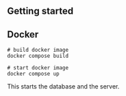 ## Getting started

## Docker

```
# build docker image
docker compose build

# start docker image
docker compose up
```

This starts the database and the server.
